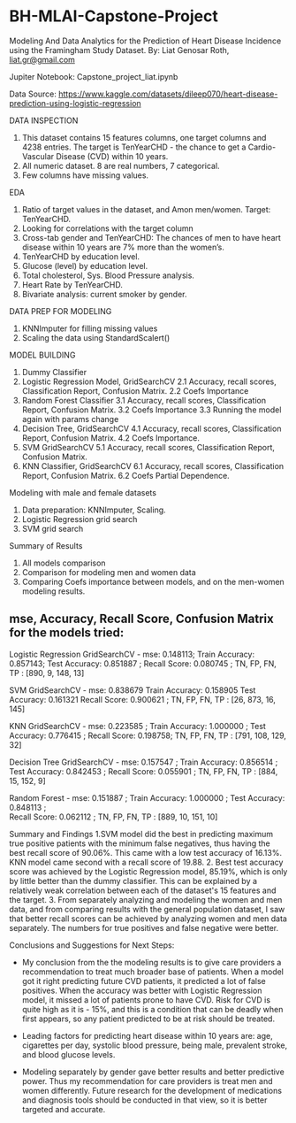 # BH-MLAI-Capstone-Project

Modeling And Data Analytics for the Prediction of Heart Disease Incidence using the Framingham Study Dataset.
By: Liat Genosar Roth, liat.gr@gmail.com

Jupiter Notebook: Capstone_project_liat.ipynb

Data Source:
https://www.kaggle.com/datasets/dileep070/heart-disease-prediction-using-logistic-regression

DATA INSPECTION
1. This dataset contains 15 features columns, one target columns and 4238 entries. The target is TenYearCHD - the chance to get a Cardio-Vascular Disease (CVD) within 10 years.
2. All numeric dataset. 8 are real numbers, 7 categorical.
3. Few columns have missing values.

EDA
1. Ratio of target values in the dataset, and Amon men/women. Target: TenYearCHD.
2. Looking for correlations with the target column
3. Cross-tab gender and TenYearCHD: The chances of men to have heart disease within 10 years are 7% more than the women’s.
4. TenYearCHD by education level.
5. Glucose (level) by education level.
6. Total cholesterol, Sys. Blood Pressure analysis.
7. Heart Rate by TenYearCHD.
8. Bivariate analysis: current smoker by gender.

DATA PREP FOR MODELING
1. KNNImputer for filling missing values
2. Scaling the data using StandardScalert()

MODEL BUILDING
1. Dummy Classifier
2. Logistic Regression Model, GridSearchCV
    2.1 Accuracy, recall scores, Classification Report, Confusion Matrix.
    2.2 Coefs Importance
3. Random Forest Classifier
    3.1 Accuracy, recall scores, Classification Report, Confusion Matrix.
    3.2 Coefs Importance
    3.3 Running the model again with params change
4. Decision Tree, GridSearchCV
    4.1 Accuracy, recall scores, Classification Report, Confusion Matrix.
    4.2 Coefs Importance.
5. SVM GridSearchCV
    5.1 Accuracy, recall scores, Classification Report, Confusion Matrix.
6. KNN Classifier, GridSearchCV
    6.1 Accuracy, recall scores, Classification Report, Confusion Matrix.
    6.2 Coefs Partial Dependence.

Modeling with male and female datasets
1. Data preparation: KNNImputer, Scaling.
2. Logistic Regression grid search
3. SVM grid search

Summary of Results
1. All models comparison
2. Comparison for modeling men and women data
3. Comparing Coefs importance between models, and on the men-women modeling results.

mse, Accuracy, Recall Score, Confusion Matrix for the models tried:
--------------------------------------------------------------------
                      				
Logistic Regression GridSearchCV -	mse: 0.148113;	Train Accuracy: 0.857143;	Test Accuracy: 0.851887	;
                Recall Score: 0.080745	   ;  TN,  FP,  FN, TP :  [890,  9, 148, 13]

SVM GridSearchCV -	   mse: 0.838679	Train Accuracy: 0.158905	Test Accuracy: 0.161321	
                Recall Score: 0.900621	;    TN,  FP,  FN, TP : [26,  873, 16, 145]

KNN GridSearchCV -	   mse: 0.223585 ;	Train Accuracy: 1.000000 ;	Test Accuracy: 0.776415	;
                Recall Score: 0.198758;	   TN,  FP,  FN, TP : [791, 108, 129, 32]

Decision Tree GridSearchCV -  mse: 0.157547 ;	Train Accuracy: 0.856514 ;	Test Accuracy: 0.842453	; 
                Recall Score: 0.055901 ;	  TN,  FP,  FN, TP : [884, 15,  152, 9]

Random Forest -         mse: 0.151887 ;	Train Accuracy: 1.000000 ;	Test Accuracy: 0.848113 ;	
                Recall Score: 0.062112 ;	  TN,  FP,  FN, TP : [889, 10,  151, 10]


Summary and Findings
1.SVM model did the best in predicting maximum true positive patients with the minimum false negatives, thus having the best recall score of 90.06%. This came with a low test accuracy of 16.13%. KNN model came second with a recall score of 19.88.
2. Best test accuracy score was achieved by the Logistic Regression model, 85.19%, which is only by little better than the dummy classifier. This can be explained by a relatively weak correlation between each of the dataset's 15 features and the target.
3. From separately analyzing and modeling the women and men data, and from comparing results with the general population dataset, I saw that better recall scores can be achieved by analyzing women and men data separately. The numbers for true positives and false negative were better.

Conclusions and Suggestions for Next Steps:

* My conclusion from the the modeling results is to give care providers a recommendation to treat much broader base of patients. When a model got it right predicting future CVD patients, it predicted a lot of false positives. When the accuracy was better with Logistic Regression model, it missed a lot of patients prone to have CVD. Risk for CVD is quite high as it is - 15%, and this is a condition that can be deadly when first appears, so any patient predicted to be at risk should be treated.

* Leading factors for predicting heart disease within 10 years are: age, cigarettes per day, systolic blood pressure, being male, prevalent stroke, and blood glucose levels.

* Modeling separately by gender gave better results and better predictive power. Thus my recommendation for care providers is treat men and women differently. Future research for the development of medications and diagnosis tools should be conducted in that view, so it is better targeted and accurate.

